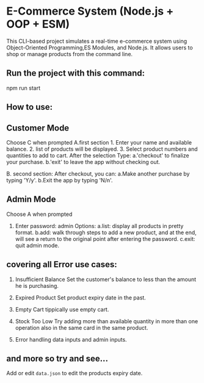 # E-Commerce System (Node.js + OOP + ESM)
This CLI-based project simulates a real-time e-commerce system using Object-Oriented Programming,ES Modules, and Node.js. 
It allows users to shop or manage products from the command line.

## Run the project with this command:
  npm run start
 
## How to use:
## Customer Mode
  Choose C when prompted
  A.first section 
    1. Enter your name and available balance.
    2. list of products will be displayed.
    3. Select product numbers and quantities to add to cart.
      After the selection Type:
        a.'checkout' to finalize your purchase.
        b.'exit' to leave the app without checking out.
  
  B. second section:
      After checkout, you can:
        a.Make another purchase by typing 'Y/y'.
        b.Exit the app by typing 'N/n'.

## Admin Mode
  Choose A when prompted
  1. Enter password: admin
      Options:
        a.list: display all products in pretty format.
        b.add: walk through steps to add a new product, and at the end, will see a return to the original point after entering the password.
        c.exit: quit admin mode.

## covering all Error use cases:
1. Insufficient Balance
    Set the customer's balance to less than the amount he is purchasing.

2. Expired Product
    Set product expiry date in the past. 

3. Empty Cart
tippically use empty cart. 

4. Stock Too Low
Try adding more than available quantity in more than one operation also in the same card  in the same product.

5. Error handling 
data inputs and admin inputs.

and more so try and see...
---
Add or edit `data.json` to edit the products expiry date.
 

